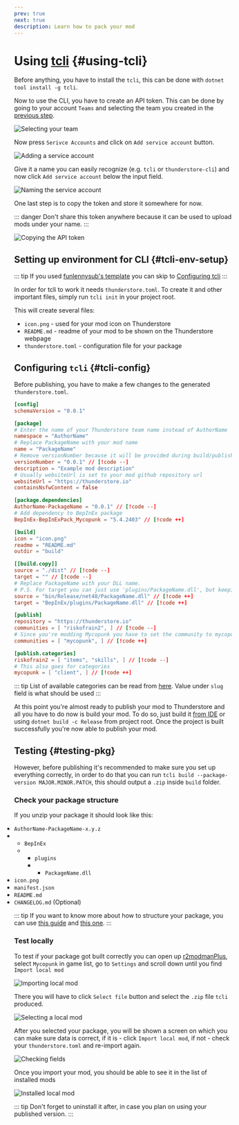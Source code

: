 ```yaml
---
prev: true
next: true
description: Learn how to pack your mod
---
```


# Using [tcli](https://github.com/thunderstore-io/thunderstore-cli) {#using-tcli}

Before anything, you have to install the `tcli`, this can be done with `dotnet tool install -g tcli`.

Now to use the CLI, you have to create an API token.
This can be done by going to your account `Teams` and selecting the team you created
in the [previous step](/dev/publishing/prerequisites#create-team).

![Selecting your team](/images/publishing/packaging/team_settings.png)

Now press `Serivce Accounts` and click on `Add service account` button.

![Adding a service account](/images/publishing/packaging/create_service_account_1.png)

Give it a name you can easily recognize (e.g. `tcli` or `thunderstore-cli`) and now click `Add service account` below
the input field.

![Naming the service account](/images/publishing/packaging/create_service_account_2.png)

One last step is to copy the token and store it somewhere for now.

::: danger
Don't share this token anywhere because it can be used to upload mods under your name.
:::

![Copying the API token](/images/publishing/packaging/create_service_account_3.png)

## Setting up environment for CLI {#tcli-env-setup}

::: tip
If you used [funlennysub's template](https://github.com/funlennysub/MycopunkModTemplate/) you can skip
to [Configuring tcli](/dev/publishing/packaging#tcli-config)
:::

In order for tcli to work it needs `thunderstore.toml`.
To create it and other important files, simply run `tcli init` in your project root.

This will create several files:

<ul class="no-bullet">
    <li><div class="i-catppuccin:image"></div> <code>icon.png</code> - used for your mod icon on Thunderstore</li>
    <li><div class="i-catppuccin:markdown"></div> <code>README.md</code> - readme of your mod to be shown on the Thunderstore webpage</li>
    <li><div class="i-catppuccin:toml"></div> <code>thunderstore.toml</code> - configuration file for your package</li>
</ul>

## Configuring `tcli` {#tcli-config}

Before publishing, you have to make a few changes to the generated `thunderstore.toml`.

```toml
[config]
schemaVersion = "0.0.1"

[package]
# Enter the name of your Thunderstore team name instead of AuthorName
namespace = "AuthorName"
# Replace PackageName with your mod name
name = "PackageName"
# Remove versionNumber because it will be provided during build/publish
versionNumber = "0.0.1" // [!code --]
description = "Example mod description"
# Usually websiteUrl is set to your mod github repository url
websiteUrl = "https://thunderstore.io"
containsNsfwContent = false

[package.dependencies]
AuthorName-PackageName = "0.0.1" // [!code --]
# Add dependency to BepInEx package
BepInEx-BepInExPack_Mycopunk = "5.4.2403" // [!code ++]

[build]
icon = "icon.png"
readme = "README.md"
outdir = "build"

[[build.copy]]
source = "./dist" // [!code --]
target = "" // [!code --]
# Replace PackageName with your DLL name.
# P.S. For target you can just use 'plugins/PackageName.dll', but keeping BepInEx makes manually installing mods easier.
source = "bin/Release/net48/PackageName.dll" // [!code ++]
target = "BepInEx/plugins/PackageName.dll" // [!code ++]

[publish]
repository = "https://thunderstore.io"
communities = [ "riskofrain2", ] // [!code --]
# Since you're modding Mycopunk you have to set the community to mycopunk
communities = [ "mycopunk", ] // [!code ++]

[publish.categories]
riskofrain2 = [ "items", "skills", ] // [!code --]
# This also goes for categories
mycopunk = [ "client", ] // [!code ++]
```

::: tip
List of available categories can be read
from [here](https://thunderstore.io/api/experimental/community/mycopunk/category/).
Value under `slug` field is what should be used
:::

At this point you're almost ready to publish your mod to Thunderstore and all you have to do now is build your mod.
To do so, just build it [from IDE](/dev/setup#build-with-ide) or using `dotnet build -c Release` from project root.
Once the project is built successfully you're now able to publish your mod.

## Testing {#testing-pkg}

However, before publishing it's recommended to make sure you set up everything correctly,
in order to do that you can run `tcli build --package-version MAJOR.MINOR.PATCH`,
this should output a `.zip` inside `build` folder.

### Check your package structure

If you unzip your package it should look like this:

<ul class="no-bullet" style="padding-left: 0">
    <li><div class="i-catppuccin:folder-open"></div> <code>AuthorName-PackageName-x.y.z</code></li>
    <li>
        <ul class="no-bullet">
            <li><div class="i-catppuccin:folder-open"></div> <code>BepInEx</code></li>
            <li>
                <ul class="no-bullet">
                    <li><div class="i-catppuccin:folder-open"></div> <code>plugins</code></li>
                    <li>
                        <ul class="no-bullet">
                            <li><div class="i-catppuccin:binary"></div> <code>PackageName.dll</code></li>
                        </ul>
                    </li>
                </ul>
            </li>
        </ul>
    </li>
    <li><div class="i-catppuccin:image"></div> <code>icon.png</code></li>
    <li><div class="i-catppuccin:json"></div> <code>manifest.json</code></li>
    <li><div class="i-catppuccin:markdown"></div> <code>README.md</code></li>
    <li><div class="i-catppuccin:markdown"></div> <code>CHANGELOG.md</code> (Optional)</li>
</ul>

::: tip
If you want to know more about how to structure your package, you can use
[this guide](https://github.com/ebkr/r2modmanPlus/wiki/Structuring-your-Thunderstore-package) and
[this one](https://wiki.thunderstore.io/mods/creating-a-package).
:::

### Test locally

To test if your package got built correctly you can open up [r2modmanPlus](https://github.com/ebkr/r2modmanPlus),
select `Mycopunk` in game list, go to `Settings` and scroll down until you find `Import local mod`

![Importing local mod](/images/publishing/packaging/importing_local_mod_1.png)

There you will have to click `Select file` button and select the `.zip` file `tcli` produced.

![Selecting a local mod](/images/publishing/packaging/importing_local_mod_2.png)

After you selected your package, you will be shown a screen on which you can make sure data is correct,
if it is - click `Import local mod`,
if not - check your `thunderstore.toml` and re-import again.

![Checking fields](/images/publishing/packaging/importing_local_mod_3.png)

Once you import your mod, you should be able to see it in the list of installed mods

![Installed local mod](/images/publishing/packaging/importing_local_mod_4.png)

::: tip
Don't forget to uninstall it after, in case you plan on using your published version.
:::

